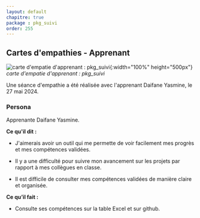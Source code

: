 ```yaml
---
layout: default
chapitre: true
package : pkg_suivi
order: 255
---
```


## Cartes d'empathies - Apprenant

![carte d'empatie d'apprenant : pkg_suivi](/soli-lms/diagrammes/pkg_suivi/empathie-apprenant_pkg_suivi.svg){:width="100%" height="500px"}
*carte d'empatie d'apprenant : pkg_suivi*

<!-- note -->

Une séance d'empathie a été réalisée avec l'apprenant Daifane Yasmine, le 27 mai 2024.

### Persona
Apprenante Daifane Yasmine.

**Ce qu'il dit :**
- J'aimerais avoir un outil qui me permette de voir facilement mes progrès et mes compétences validées.

- Il y a une difficulté pour suivre mon avancement sur les projets par rapport à mes collègues en classe.
- Il est difficile de consulter mes compétences validées de manière claire et organisée.

**Ce qu’il fait :**
- Consulte ses compétences sur la table Excel et sur github.

